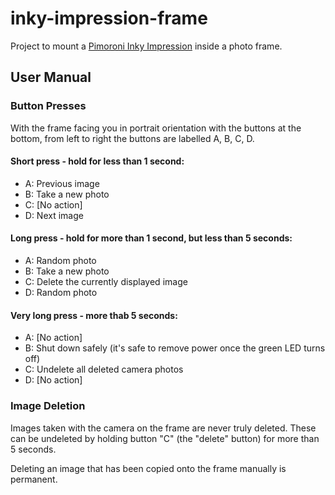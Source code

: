 # inky-impression-frame
Project to mount a
[Pimoroni Inky Impression](https://shop.pimoroni.com/products/inky-impression-5-7)
inside a photo frame.

## User Manual

### Button Presses
With the frame facing you in portrait orientation with the buttons at the bottom, from left to right
the buttons are labelled A, B, C, D.

#### Short press - hold for less than 1 second:
- A: Previous image
- B: Take a new photo
- C: [No action]
- D: Next image

#### Long press - hold for more than 1 second, but less than 5 seconds:
- A: Random photo
- B: Take a new photo
- C: Delete the currently displayed image
- D: Random photo

#### Very long press - more thab 5 seconds:
- A: [No action]
- B: Shut down safely (it's safe to remove power once the green LED turns off)
- C: Undelete all deleted camera photos
- D: [No action]


### Image Deletion
Images taken with the camera on the frame are never truly deleted. These can be undeleted by holding button "C" (the "delete" button) for more than 5 seconds.

Deleting an image that has been copied onto the frame manually is permanent.